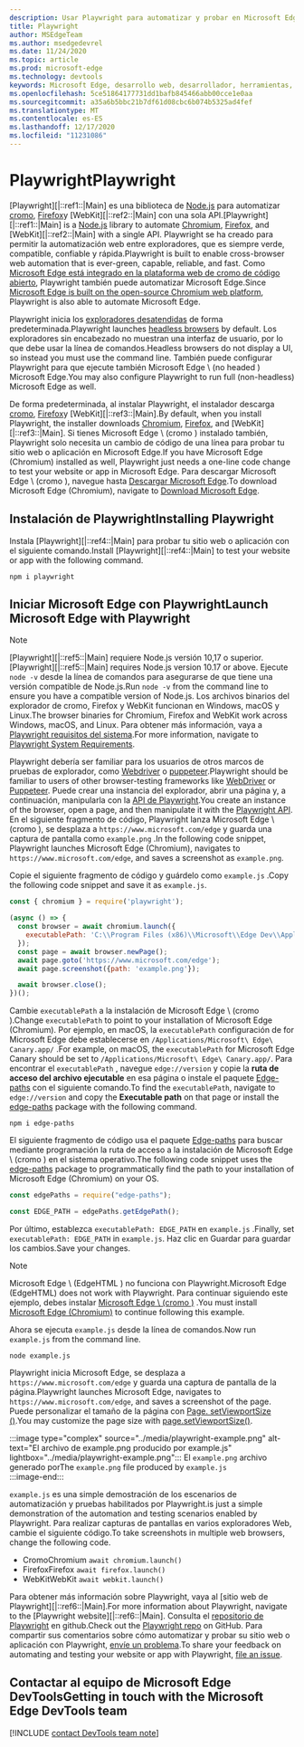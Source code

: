 ```yaml
---
description: Usar Playwright para automatizar y probar en Microsoft Edge
title: Playwright
author: MSEdgeTeam
ms.author: msedgedevrel
ms.date: 11/24/2020
ms.topic: article
ms.prod: microsoft-edge
ms.technology: devtools
keywords: Microsoft Edge, desarrollo web, desarrollador, herramientas, automatización, prueba, playwright, nodo, JavaScript, NPM
ms.openlocfilehash: 5ce51864177731dd1bafb845466abb00cce1e0aa
ms.sourcegitcommit: a35a6b5bbc21b7df61d08cbc6b074b5325ad4fef
ms.translationtype: MT
ms.contentlocale: es-ES
ms.lasthandoff: 12/17/2020
ms.locfileid: "11231086"
---
```

# <span data-ttu-id="023a9-104">Playwright</span><span class="sxs-lookup"><span data-stu-id="023a9-104">Playwright</span></span>  

<span data-ttu-id="023a9-105">[Playwright][|::ref1::|Main] es una biblioteca de [Node.js][NodejsMain] para automatizar [cromo][ChromiumHome], [Firefox][FirefoxMain]y [WebKit][|::ref2::|Main] con una sola API.</span><span class="sxs-lookup"><span data-stu-id="023a9-105">[Playwright][|::ref1::|Main] is a [Node.js][NodejsMain] library to automate [Chromium][ChromiumHome], [Firefox][FirefoxMain], and [WebKit][|::ref2::|Main] with a single API.</span></span>  <span data-ttu-id="023a9-106">Playwright se ha creado para permitir la automatización web entre exploradores, que es siempre verde, compatible, confiable y rápida.</span><span class="sxs-lookup"><span data-stu-id="023a9-106">Playwright is built to enable cross-browser web automation that is ever-green, capable, reliable, and fast.</span></span>  <span data-ttu-id="023a9-107">Como [Microsoft Edge está integrado en la plataforma web de cromo de código abierto][MicrosoftBlogsWindowsExperience20181206], Playwright también puede automatizar Microsoft Edge.</span><span class="sxs-lookup"><span data-stu-id="023a9-107">Since [Microsoft Edge is built on the open-source Chromium web platform][MicrosoftBlogsWindowsExperience20181206], Playwright is also able to automate Microsoft Edge.</span></span>  

<span data-ttu-id="023a9-108">Playwright inicia los [exploradores desatendidas][WikiHeadlessBrowser] de forma predeterminada.</span><span class="sxs-lookup"><span data-stu-id="023a9-108">Playwright launches [headless browsers][WikiHeadlessBrowser] by default.</span></span>  <span data-ttu-id="023a9-109">Los exploradores sin encabezado no muestran una interfaz de usuario, por lo que debe usar la línea de comandos.</span><span class="sxs-lookup"><span data-stu-id="023a9-109">Headless browsers do not display a UI, so instead you must use the command line.</span></span>  <span data-ttu-id="023a9-110">También puede configurar Playwright para que ejecute también Microsoft Edge \ (no headed \) Microsoft Edge.</span><span class="sxs-lookup"><span data-stu-id="023a9-110">You may also configure Playwright to run full \(non-headless\) Microsoft Edge as well.</span></span>  

<span data-ttu-id="023a9-111">De forma predeterminada, al instalar Playwright, el instalador descarga [cromo][ChromiumHome], [Firefox][FirefoxMain]y [WebKit][|::ref3::|Main].</span><span class="sxs-lookup"><span data-stu-id="023a9-111">By default, when you install Playwright, the installer downloads [Chromium][ChromiumHome], [Firefox][FirefoxMain], and [WebKit][|::ref3::|Main].</span></span>  <span data-ttu-id="023a9-112">Si tienes Microsoft Edge \ (cromo \) instalado también, Playwright solo necesita un cambio de código de una línea para probar tu sitio web o aplicación en Microsoft Edge.</span><span class="sxs-lookup"><span data-stu-id="023a9-112">If you have Microsoft Edge \(Chromium\) installed as well, Playwright just needs a one-line code change to test your website or app in Microsoft Edge.</span></span>  <span data-ttu-id="023a9-113">Para descargar Microsoft Edge \ (cromo \), navegue hasta [Descargar Microsoft Edge][MicrosoftEdgeDownload].</span><span class="sxs-lookup"><span data-stu-id="023a9-113">To download Microsoft Edge \(Chromium\), navigate to [Download Microsoft Edge][MicrosoftEdgeDownload].</span></span>  

## <span data-ttu-id="023a9-114">Instalación de Playwright</span><span class="sxs-lookup"><span data-stu-id="023a9-114">Installing Playwright</span></span>  

<span data-ttu-id="023a9-115">Instala [Playwright][|::ref4::|Main] para probar tu sitio web o aplicación con el siguiente comando.</span><span class="sxs-lookup"><span data-stu-id="023a9-115">Install [Playwright][|::ref4::|Main] to test your website or app with the following command.</span></span>  

```shell
npm i playwright
```  

## <span data-ttu-id="023a9-116">Iniciar Microsoft Edge con Playwright</span><span class="sxs-lookup"><span data-stu-id="023a9-116">Launch Microsoft Edge with Playwright</span></span>  

> [!NOTE]
> <span data-ttu-id="023a9-117">[Playwright][|::ref5::|Main] requiere Node.js versión 10,17 o superior.</span><span class="sxs-lookup"><span data-stu-id="023a9-117">[Playwright][|::ref5::|Main] requires Node.js version 10.17 or above.</span></span> <span data-ttu-id="023a9-118">Ejecute `node -v` desde la línea de comandos para asegurarse de que tiene una versión compatible de Node.js.</span><span class="sxs-lookup"><span data-stu-id="023a9-118">Run `node -v` from the command line to ensure you have a compatible version of Node.js.</span></span>  <span data-ttu-id="023a9-119">Los archivos binarios del explorador de cromo, Firefox y WebKit funcionan en Windows, macOS y Linux.</span><span class="sxs-lookup"><span data-stu-id="023a9-119">The browser binaries for Chromium, Firefox and WebKit work across Windows, macOS, and Linux.</span></span> <span data-ttu-id="023a9-120">Para obtener más información, vaya a [Playwright requisitos del sistema][PlaywrightSystemRequirements].</span><span class="sxs-lookup"><span data-stu-id="023a9-120">For more information, navigate to [Playwright System Requirements][PlaywrightSystemRequirements].</span></span>  

<span data-ttu-id="023a9-121">Playwright debería ser familiar para los usuarios de otros marcos de pruebas de explorador, como [Webdriver][WebDriverChromiumMain] o [puppeteer][PuppeteerMain].</span><span class="sxs-lookup"><span data-stu-id="023a9-121">Playwright should be familiar to users of other browser-testing frameworks like [WebDriver][WebDriverChromiumMain] or [Puppeteer][PuppeteerMain].</span></span>  <span data-ttu-id="023a9-122">Puede crear una instancia del explorador, abrir una página y, a continuación, manipularla con la [API de Playwright][PlaywrightAPIReference].</span><span class="sxs-lookup"><span data-stu-id="023a9-122">You create an instance of the browser, open a page, and then manipulate it with the [Playwright API][PlaywrightAPIReference].</span></span>  <span data-ttu-id="023a9-123">En el siguiente fragmento de código, Playwright lanza Microsoft Edge \ (cromo \), se desplaza a `https://www.microsoft.com/edge` y guarda una captura de pantalla como `example.png` .</span><span class="sxs-lookup"><span data-stu-id="023a9-123">In the following code snippet, Playwright launches Microsoft Edge \(Chromium\), navigates to `https://www.microsoft.com/edge`, and saves a screenshot as `example.png`.</span></span>  

<span data-ttu-id="023a9-124">Copie el siguiente fragmento de código y guárdelo como `example.js` .</span><span class="sxs-lookup"><span data-stu-id="023a9-124">Copy the following code snippet and save it as `example.js`.</span></span>  

```javascript
const { chromium } = require('playwright');

(async () => {
  const browser = await chromium.launch({
    executablePath: 'C:\\Program Files (x86)\\Microsoft\\Edge Dev\\Application\\msedge.exe'
  });
  const page = await browser.newPage();
  await page.goto('https://www.microsoft.com/edge');
  await page.screenshot({path: 'example.png'});

  await browser.close();
})();
```  

<span data-ttu-id="023a9-125">Cambie `executablePath` a la instalación de Microsoft Edge \ (cromo \).</span><span class="sxs-lookup"><span data-stu-id="023a9-125">Change `executablePath` to point to your installation of Microsoft Edge \(Chromium\).</span></span>  <span data-ttu-id="023a9-126">Por ejemplo, en macOS, la `executablePath` configuración de for Microsoft Edge debe establecerse en `/Applications/Microsoft\ Edge\ Canary.app/` .</span><span class="sxs-lookup"><span data-stu-id="023a9-126">For example, on macOS, the `executablePath` for Microsoft Edge Canary should be set to `/Applications/Microsoft\ Edge\ Canary.app/`.</span></span>  <span data-ttu-id="023a9-127">Para encontrar el `executablePath` , navegue `edge://version` y copie la **ruta de acceso del archivo ejecutable** en esa página o instale el paquete [Edge-paths][npmEdgePaths] con el siguiente comando.</span><span class="sxs-lookup"><span data-stu-id="023a9-127">To find the `executablePath`, navigate to `edge://version` and copy the **Executable path** on that page or install the [edge-paths][npmEdgePaths] package with the following command.</span></span>  

```shell
npm i edge-paths
```  

<span data-ttu-id="023a9-128">El siguiente fragmento de código usa el paquete [Edge-paths][npmEdgePaths] para buscar mediante programación la ruta de acceso a la instalación de Microsoft Edge \ (cromo \) en el sistema operativo.</span><span class="sxs-lookup"><span data-stu-id="023a9-128">The following code snippet uses the [edge-paths][npmEdgePaths] package to programmatically find the path to your installation of Microsoft Edge \(Chromium\) on your OS.</span></span>  

```javascript
const edgePaths = require("edge-paths");

const EDGE_PATH = edgePaths.getEdgePath();
```  

<span data-ttu-id="023a9-129">Por último, establezca `executablePath: EDGE_PATH` en `example.js` .</span><span class="sxs-lookup"><span data-stu-id="023a9-129">Finally, set `executablePath: EDGE_PATH` in `example.js`.</span></span>  <span data-ttu-id="023a9-130">Haz clic en Guardar para guardar los cambios.</span><span class="sxs-lookup"><span data-stu-id="023a9-130">Save your changes.</span></span>  

> [!NOTE]
> <span data-ttu-id="023a9-131">Microsoft Edge \ (EdgeHTML \) no funciona con Playwright.</span><span class="sxs-lookup"><span data-stu-id="023a9-131">Microsoft Edge \(EdgeHTML\) does not work with Playwright.</span></span>  <span data-ttu-id="023a9-132">Para continuar siguiendo este ejemplo, debes instalar [Microsoft Edge \ (cromo \)][MicrosoftEdgeDownload] .</span><span class="sxs-lookup"><span data-stu-id="023a9-132">You must install [Microsoft Edge \(Chromium\)][MicrosoftEdgeDownload] to continue following this example.</span></span>  

<span data-ttu-id="023a9-133">Ahora se ejecuta `example.js` desde la línea de comandos.</span><span class="sxs-lookup"><span data-stu-id="023a9-133">Now run `example.js` from the command line.</span></span>  

```shell
node example.js
```  

<span data-ttu-id="023a9-134">Playwright inicia Microsoft Edge, se desplaza a `https://www.microsoft.com/edge` y guarda una captura de pantalla de la página.</span><span class="sxs-lookup"><span data-stu-id="023a9-134">Playwright launches Microsoft Edge, navigates to `https://www.microsoft.com/edge`, and saves a screenshot of the page.</span></span>  <span data-ttu-id="023a9-135">Puede personalizar el tamaño de la página con [Page. setViewportSize ()][PlaywrightAPIPageSetViewport].</span><span class="sxs-lookup"><span data-stu-id="023a9-135">You may customize the page size with [page.setViewportSize()][PlaywrightAPIPageSetViewport].</span></span>  

:::image type="complex" source="../media/playwright-example.png" alt-text="El archivo de example.png producido por example.js" lightbox="../media/playwright-example.png":::
    <span data-ttu-id="023a9-137">El `example.png` archivo generado por</span><span class="sxs-lookup"><span data-stu-id="023a9-137">The `example.png` file produced by</span></span> `example.js`  
:::image-end:::  

`example.js` <span data-ttu-id="023a9-138">es una simple demostración de los escenarios de automatización y pruebas habilitados por Playwright.</span><span class="sxs-lookup"><span data-stu-id="023a9-138">is just a simple demonstration of the automation and testing scenarios enabled by Playwright.</span></span>  <span data-ttu-id="023a9-139">Para realizar capturas de pantallas en varios exploradores Web, cambie el siguiente código.</span><span class="sxs-lookup"><span data-stu-id="023a9-139">To take screenshots in multiple web browsers, change the following code.</span></span>  

*   <span data-ttu-id="023a9-140">Cromo</span><span class="sxs-lookup"><span data-stu-id="023a9-140">Chromium</span></span>  `await chromium.launch()`  
*   <span data-ttu-id="023a9-141">Firefox</span><span class="sxs-lookup"><span data-stu-id="023a9-141">Firefox</span></span>  `await firefox.launch()`  
*   <span data-ttu-id="023a9-142">WebKit</span><span class="sxs-lookup"><span data-stu-id="023a9-142">WebKit</span></span>  `await webkit.launch()`  

<span data-ttu-id="023a9-143">Para obtener más información sobre Playwright, vaya al [sitio web de Playwright][|::ref6::|Main].</span><span class="sxs-lookup"><span data-stu-id="023a9-143">For more information about Playwright, navigate to the [Playwright website][|::ref6::|Main].</span></span>  <span data-ttu-id="023a9-144">Consulta el  [repositorio de Playwright][PlaywrightRepo] en github.</span><span class="sxs-lookup"><span data-stu-id="023a9-144">Check out the  [Playwright repo][PlaywrightRepo] on GitHub.</span></span>  <span data-ttu-id="023a9-145">Para compartir sus comentarios sobre cómo automatizar y probar su sitio web o aplicación con Playwright, [envíe un problema][PlaywrightRepoNewIssue].</span><span class="sxs-lookup"><span data-stu-id="023a9-145">To share your feedback on automating and testing your website or app with Playwright, [file an issue][PlaywrightRepoNewIssue].</span></span>  

## <span data-ttu-id="023a9-146">Contactar al equipo de Microsoft Edge DevTools</span><span class="sxs-lookup"><span data-stu-id="023a9-146">Getting in touch with the Microsoft Edge DevTools team</span></span>  

[!INCLUDE [contact DevTools team note](../devtools-guide-chromium/includes/contact-devtools-team-note.md)]  

<!-- links -->  

[WebdriverChromiumMain]: ../webdriver-chromium/index.md "Controlador WebDrive (cromo) | Microsoft docs"  
[PuppeteerMain]: ../puppeteer/index.md "Puppeteer | Microsoft docs"  

[MicrosoftBlogsWindowsExperience20181206]: https://blogs.windows.com/windowsexperience/2018/12/06/microsoft-edge-making-the-web-better-through-more-open-source-collaboration "Microsoft Edge: cómo mejorar la eficacia de la web mediante una colaboración de código abierto | Blog de experiencia de Microsoft"  

[MicrosoftEdgeDownload]: https://microsoft.com/edge "Descargar Microsoft Edge"  

[ChromiumHome]: https://www.chromium.org/Home "Cromo | Proyectos de cromo"  

[FirefoxMain]: https://www.mozilla.org/firefox "Mozilla Firefox"  

[NodejsMain]: https://nodejs.org "Node.js"  

[npmEdgePaths]: https://www.npmjs.com/package/edge-paths "rutas de borde | NPM"  

[PlaywrightMain]: https://playwright.dev "Playwright"  
[PlaywrightAPIReference]: https://playwright.dev#?path=docs/api.md "Referencia de la API de Playwright"  
[PlaywrightAPIPageSetViewport]: https://playwright.dev#?path=docs%2Fapi.md&q=pagesetviewportsizeviewportsize "Page. setViewportSize (viewportSize) | Referencia de la API de Playwright"    
[PlaywrightSystemRequirements]: https://playwright.dev#?path=docs/intro.md&q=system-requirements "Requisitos del sistema de Playwright"  

[PlaywrightRepo]: https://github.com/microsoft/playwright "Playwright | GitHub"  
[PlaywrightRepoNewIssue]: https://github.com/microsoft/playwright/issues/new/choose "Nuevo problema en el repositorio de Playwright | GitHub"  

[WebKitMain]: https://webkit.org "WebKit"  

[WikiHeadlessBrowser]: https://en.wikipedia.org/wiki/Headless_browser "Explorador sin periféricos | Wikipedia"  
